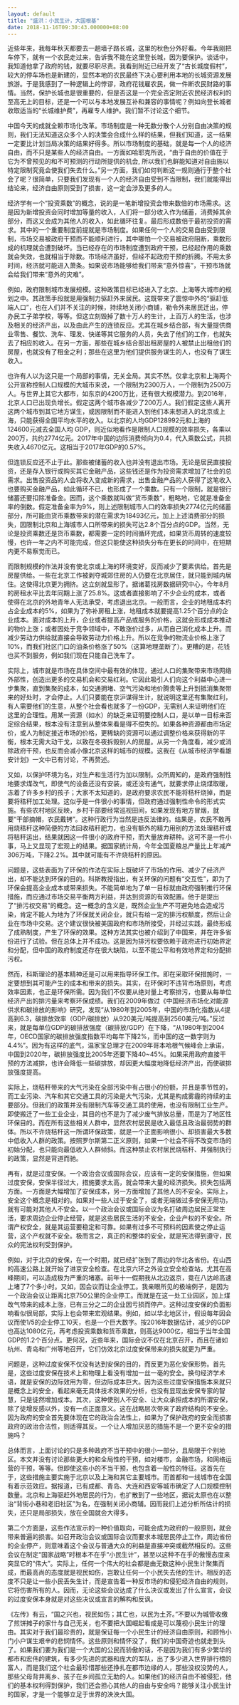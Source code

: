 ```yaml
---
layout: default
title: "盛洪：小民生计，大国根基"
date: 2018-11-16T09:30:43.000000+08:00
---
```


近些年来，我每年秋天都要去一趟墙子路长城，这里的秋色分外好看。今年我刚把车停下，就有一个农民走过来，告诉我不能在这里登长城，因为要保护。谈话中，我知道他拿了政府的钱，就要尽职尽责。我看到附近已经开发了“古长城度假村”，较大的停车场也是新建的，显然本地的农民最终下决心要利用本地的长城资源发展旅游。于是我感到了一种逻辑上的悖谬，政府花钱雇农民，做一件断农民财路的事情。当然，保护长城也是很重要的，但是否这是一个完全否定附近农民经济权利的至高无上的目标，还是一个可以与本地发展互补和兼容的事情呢？例如向登长城者收取适当的“长城维护费”，再雇专人维护。我们暂不讨论这个细节。

中国今天的成就全赖市场化改革。市场制度是一种无数分散个人分别自由决策的规则，我们无法知道这众多个人的决策会合成什么样的结果，但我们知道，这一结果一定要比计划当局决策的结果好得多。所以市场制度的基础，就是每一个人的经济自由，而不只是某些人的经济自由。一方面如哈耶克所说，“由于自由的价值在于它为不曾预见的和不可预测的行动所提供的机会, 所以我们也鲜能知道对自由施以特定限制究竟会使我们失去什么。”另一方面，我们如何判断这一规则通行于整个社会了呢？很简单，只要我们发现有一个人的经济自由受到不当限制，我们就能得出结论来，经济自由原则受到了损害，这一定会涉及更多的人。

经济学有一个“投资乘数”的概念，说的是一笔新增投资会带来数倍的市场需求。这是因为新增投资会同时增加等量的收入，人们将一部分收入作为储蓄，消费掉其余部分，而这又会成为其他人的收入，如此循环往复。最后形成数倍于最初投资的需求。其中的一个重要制度前提就是市场制度。如果任何一个人的交易自由受到限制，市场交易被政府干预而不能顺利进行，其中哪怕一个交易被政府阻断，乘数形成的机理就会遭到破坏。当已经存在的市场制度遭到政府干预，已经起作用的乘数就会失效，也就相当于除数。市场经济虽好，但经不起政府干预的折腾。不用太多时间，经济就可能进入萧条。如果说市场能够给我们带来“意外惊喜”，干预市场就会给我们带来“意外的灾难”。

例如，政府限制城市发展规模。这种政策目标已经进入了北京、上海等大城市的规划之中。其政策手段就是用强制力驱赶外来居民。这既带来了震惊中外的“驱赶低端人口”，也在人们并不关注的时候，持续地关闭小商铺，勒令外来居民迁出，停办民工子弟学校，等等。但这立刻毁掉了数十万人的生计，上百万人的生活，也涉及相关的经济产出，以及由此产生的连锁反应。尤其在城乡结合部，有大量提供商业零售、餐饮、洗车、理发、快递等其它服务的人员，失去了他们的工作，也就失去了相应的收入。在另一方面，那些在城乡结合部出租房屋的人被禁止出租他们的房屋，也就没有了租金之利；那些在这里为他们提供服务谋生的人，也没有了谋生收入。

也许有人以为这只是一个局部的事情，无关全局。其实不然。仅拿北京和上海两个公开宣称控制人口规模的大城市来说，一个限制为2300万人，一个限制为2500万人。与世界上其它大都市，如东京的4200万比，还有很大规模潜力。到2016年，北京人口已出现负增长。假定这两个城市各减少了200万人。我们假定这些人离开这两个城市到其它地方谋生，或因限制而不能进入到他们本来想进入的北京或上海，只能获得全国平均水平的收入。以北京的人均GDP128992元和上海的124600元减去全国人均 GDP，则近似地看作是限制人口规模的效率损失，各乘以200万，共约2774亿元。2017年中国的边际消费倾向为0.4，代入乘数公式，共损失收入4670亿元。这相当于2017年GDP的0.57%。

但连锁反应还不止于此。那些被储蓄的收入也并没有退出市场。无论是居民直接投资，还是存入银行或购买其它金融产品，这些钱还是作为投资需求增加了社会的总需求。出售投资品的人会将收入变成新的需求，出售金融产品的人获得了这笔收入也要购买金融产品，如此循环不已，也形成了一个乘数。只有一个限制，就是银行储蓄还要扣除准备金。因而，这个乘数就叫做“货币乘数”，粗略地，它就是准备金率的倒数。假定准备金率为9%，则上述限制城市人口的效率损失2774亿元的储蓄部分，所可能由货币乘数带来的潜在需求为18493亿元，加上上述消费部分的损失，因限制北京和上海城市人口所带来的损失可达2.8个百分点的GDP。当然，无论是投资乘数还是货币乘数，都需要一定的时间循环完成，如果货币周转的速度较慢，也许一年之内不可能完成，但这只能使这种损失分布在更长的时间中，在短期内更不易察觉而已。

而限制规模的作法并没有使北京或上海的环境变好，反而减少了要素供给。首先是房屋供给。一些在北京工作被剥夺城郊住房的人仍要在北京居住，就只能到城内居住。这使得北京更为拥挤。这立刻就显形了。据诸葛找房数据研究中心，今年8月的房租水平比去年同期上涨了25.8%。这或者直接影响了不少企业的成本，或者使得在北京的外地青年人无法承受，考虑退出北京。一般而言，企业的地租成本约占企业成本的5%，如果为了弥补房租上涨，地租成本就要提高1.25个百分点的企业成本。面对成本的上升，企业或者提高产品或服务的价格，这就会形成成本推动的物价上涨；或者因处于竞争领域中，不敢涨价过多，从而自己消化成本上升。而减少劳动力供给就直接会导致劳动力价格上升。所以在竞争的物流业价格上涨了10%，而我们社区门口的油条价格涨了50%（这算地理垄断了）。更糟的是，花钱也买不到服务，例如我们现在只能自己洗车了。

实际上，城市就是市场在具体空间中最有效的体现，通过人口的集聚带来市场网络外部性，创造出更多的交易机会和交易红利。它因此吸引人们向这个利益中心进一步集聚，直到集聚的成本，如交通拥堵、空气污染和地价腾贵等上升到抵消集聚带来的好处时，才会停止。人们只要能在京沪谋得生计，就说明这里还有集聚红利，有人需要他们的生意，从整个社会看也就多了一份GDP，无需别人来证明他们在这里的合理性。用某一资源（如水）的缺乏来证明要控制人口，是以单一目标来否定综合结果，根本没有注意到从整体来看是得不偿失的。如果各种资源都由市场定价，或人为制定接近市场的价格，更稀缺的资源可以通过调整价格来获得新的平衡，根本无需大动干戈，以致在冬夜拆毁别人的房屋。从另一个角度看，减少或消除政府干预，也反而会减小像北京这样的城市的规模。这我在《从城市经济学看雄安计划》一文中已有讨论，不再赘述。

又如，以保护环境为名，对生产和生活行为加以限制。众所周知的，是政府强制性地要求煤改气，即使气的设备还没有安装，或还没有通气，就要求停止烧煤取暖，冻着了许多乡村的孩子；大家不太知道的，是政府要求农民不能将秸秆烧掉，而是要将秸秆加工处理。这似乎是一件很小的事情，但政府通过强制性命令的形式实施。有些农村地区反映，乡村干部要经常巡视田间，如果发现有地方冒烟，就要“干部摘帽，农民戴铐”。这种行政行为当然是违反法律的。结果是，农民不敢再用烧秸秆这种简便的方法回收秸秆肥力，也没有额外的精力用别的方法处理秸秆或将秸秆运出，结果就因这一件很小的政府干预，而大量放弃耕种。这可不是一件小事，马上又显现了宏观上的结果。据国家统计局，今年全国夏粮总产量比上年减产306万吨，下降2.2%。其中就可能有不许烧秸秆的原因。

问题是，这些表面为了环保的作法在实际上既破坏了市场的作用、减少了经济产出，却不能达到环保的目的。科斯教授指出，有关环保的问题有“交互性”，即为了环保会提高企业成本或带来损失。不能简单地为了单一目标就由政府强制推行环保措施，而应通过市场交易平衡两方利益，并达到资源的有效配置。他于是提出了“排污权交易”的概念。这一概念的含义是，既然企业生产不可避免地会造成污染，肯定不能人为地为了环保就关闭企业，就只有给一定的排污权额度，然后让企业在市场中交易。这个建议很快被美国政府和市场所接受，并经过实践，最终形成了成熟制度，产生了环保的效果。这种方法其实也被介绍到了中国来，并在许多省份进行了试验。但在总体上并不成功。这是因为排污权要依赖于政府进行初始界定和分配，但中国的政府制度还存在很大缺陷，以至不能公平和有效地界定和分配排污权。

然而，科斯理论的基本精神还是可以用来指导环保工作。即在采取环保措施时，一定要想到其可能产生的成本和带来的损失。其实，在环保时不违背市场原则，考虑效率因素，也正是环保所需。因为我们不仅要从绝对量上考察排污，也要从每单位经济产出的排污量来考察环保成绩。我们在2009年做过《中国经济市场化对能源供求和碳排放的影响》研究，发现“从1980年到2005年，中国的市场化指数从4提高到6.3，碳排放效率（GDP/碳排放）从920美元/吨提高到2560美元/吨。”反过来，就是每单位GDP的碳排放强度（碳排放/GDP）在下降，“从1980年到2004年，OECD国家的碳排放强度指数平均每年下降2%，而中国的这一数字则为4.4%”。因为有这样的底气，温家宝总理才在2009年哥本哈根气候峰会上承诺，中国到2020年，碳排放强度比2005年还要下降40~45%。如果采用政府直接干预的方法减排，也许会降低一些碳排放，却因更大幅度地降低经济产出，而使碳排放强度提高。

实际上，烧秸秆带来的大气污染在全部污染中有占很小的份额，并且是季节性的，而工业污染、汽车和其它交通工具的污染是大气污染，尤其是构成雾霾的持续的主要部分。但我们的政策并没有限制汽车等交通工具的使用，也没有限制工业生产。即使搬迁了一些工业企业，其目的也不是为了减少废气排放总量，而是为了地区性环保目的。而在所有这些相关人群中，显然农村居民是收入最低且政治最弱势的群体。所以不许烧秸秆这一所谓环保政策，就是一个正面影响很小、却损害最大多数中低收入人群的政策。按照罗尔斯第二正义原则，如果一个社会不得不改变市场的初始分配，也只能向最低收入人群倾斜。而这种禁止农村居民烧秸秆、并强制执行的政策，显然是背道而驰。

再有，就是过度安保。一个政治会议或国际会议，应该有一定的安保措施，但如果过度安保，安保半径过大，措施要求太高，就会带来大量的经济损失。损失包括两方面。一方面是大幅增加了安保成本，另一方面增加了其他人的不安全。实际上，安全这个概念是相对的。如果对一些人过于安全了，或者无端做过多安保无用功，就有可能对其他人不安全。以一个政治会议或国际会议为名打破周边居民正常生活，要求周边企业停止经营，就是这些居民生活的不安全，企业产权的不安全。所谓产权安全，就是其运营要稳定和可靠。如果有过多不可预料的因素使之停止运营，这个产权就不安全。极而言之，真正的和整体的安全，就是宪法得到遵守，民众的宪法权利受到保护。

例如，对于北京的安保，在一个时期，就已经扩张到了周边的华北各省份。在山西的高速公路上就开始了进京安全检查。在北京六环之外设立安全检查站，尤其在高峰期间，可以造成极为严重的堵塞。前年十一假期我从北边返京，竟在八达岭高速上堵了7个多小时。又如，因会议而让企业停工。我亲眼所见的极端例子，是因为一个政治会议让距离北京750公里的企业停工。而就是在这一处工业园区，加上煤改气带来的成本上涨，已有三分之二的企业因亏损而停产。这种过度安保的负面影响看似很局部，实际上也会带来宏观结果。例如，如以华北地区计，假设每年因会议而使1/5的企业停工10天，也是一个巨大数字。按2016年数据估计，减少的GDP也高达1080亿元，再考虑投资乘数和货币乘数，则高达9000亿，相当于当年全国GDP的1.2个百分点。更何况，近些年来，国际会议不仅在北京召开，而且在诸如杭州、青岛和广州等地召开，它们仿效北京过度安保带来的损失就更为严重。

问题是，这种过度安保不仅没有达到安保的目的，而反更为恶化安保形势。首先是，这些过度安保在技术上和物理上看没有增加一丝一毫的安全。换句经济学术语，就是安保的边际效用为零，但边际成本巨大。因为这些过度安保措施本来就只是概念上的安全，看起来毫无具体技术效果的分析，也没有显现出安保专家的智慧，只是徒然增加成本。其次，这种使别人不安全、让大众承担成本的所谓安保，除了徒增反感以外，没有一点正面意义。这在战略层次带来了政府结构的不安全。因为政府的安全首先要体现在它的政治合法性上，如果为了保护政府的安全而损害政府的政治合法性，则适得其反。一个让人增加厌恶的措施不是一个更不安全的措施吗？

总体而言，上面讨论的只是多种政府不当干预中的很小一部分，且局限于个别地区。本文并没有讨论那些更大的和全局性的干预，如对楼市，金融市场，和网络运营的干预，等等。但即使这些小的不当干预，也包含着一般性的特征。这首先在于，这些措施主要实施于北京以及上海和其它主要城市。而首都和一线城市在全国有着示范效应。据报道，已有成都、青岛、大连和西安等城市确定了人口规模控制数量。北京和上海驱赶外地居民的行为，也扩散到了一些地区，据说太原也在以整治“背街小巷和老旧社区”为名，在强制关闭小商辅。因而我们上述分析所估计的损失，还只是局部损失，放在全国就会大得多。

第二个方面是，这些作法宣示的一种价值取向，可能会成为政府的一般原则，就会带来普遍的损害。如召开政治会议或国际会议而要求本城居民停止工作，周边省份的企业停产，则意味着这个会议与普通大众的利益是直接冲突或截然相反的。这些会议在制定“国家战略”时根本不在乎“小民生计”，甚至以这种不在乎的傲慢态度来突显它的“伟大”。实际上，任何一个伟大的社会都是由无数这种小民生计聚集而成，而最高尚的态度就是视民如伤，岂敢让任何一个小民失去他的生计。相反的态度不只是让一些小民丢失生计，而是宣告着一种反市场的和侵犯经济自由的规则，它将伤害所有的人。因而，无论这些会议达成了什么决议或发出了什么宣言，会议的过度安保本身就是对这些决议或宣言的解构和反讽。

《左传》有云，“国之兴也，视民如伤；其亡也，以民为土芥。”不要以为城管收缴了煎饼摊子的家什与自己无关，也不要把大国崛起看成是可以蔑视小民生计的理由。其实对于我们最珍贵的，就是保证每一个小民生计的经济自由原则，和顾怜小门小户谋生艰辛的悲悯情怀。这些原则和情怀没了，我们的中国奇迹也就走到头了。如果我们要为我们是一个大国的公民而骄傲的话，不是因为我们有多少繁华的都市和宏伟的建筑，有多少先进的武器和庞大的军队，出了多少进入世界排行榜的富人，而是我们这个社会最珍惜那些还挣扎在都市边缘的人，那些没权没势的人，那些父母背井离乡、孩子在乡间孤立无助的人。如果他们的经济自由不被侵犯，他们的基本权利得到保护，我们还会担心其他人的自由与安全吗？能够关注小民生计的国家，才是一个能够立足于世界的泱泱大国。

